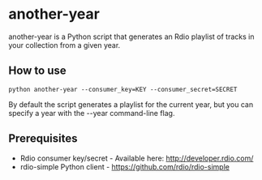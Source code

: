 # another-year

another-year is a Python script that generates an Rdio playlist of tracks in your collection from a given year.

## How to use

```
python another-year --consumer_key=KEY --consumer_secret=SECRET
```

By default the script generates a playlist for the current year, but you can specify a year with the --year command-line flag.

## Prerequisites

  * Rdio consumer key/secret - Available here: http://developer.rdio.com/
  * rdio-simple Python client - https://github.com/rdio/rdio-simple

